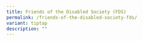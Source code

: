 ```yaml
---
title: Friends of the Disabled Society (FDS)
permalink: /friends-of-the-disabled-society-fds/
variant: tiptap
description: ""
---
```

